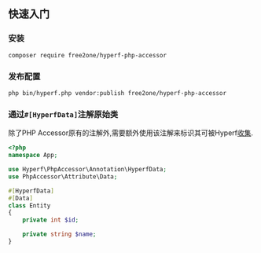 快速入门
-----------
### 安装
```console
composer require free2one/hyperf-php-accessor
```
### 发布配置
```console
php bin/hyperf.php vendor:publish free2one/hyperf-php-accessor
```

### 通过`#[HyperfData]`注解原始类
除了PHP Accessor原有的注解外,需要额外使用该注解来标识其可被Hyperf<a href="https://hyperf.wiki/3.0/#/zh-cn/annotation?id=%e8%87%aa%e5%ae%9a%e4%b9%89%e6%b3%a8%e8%a7%a3">收集</a>.
```php
<?php
namespace App;

use Hyperf\PhpAccessor\Annotation\HyperfData;
use PhpAccessor\Attribute\Data;

#[HyperfData]
#[Data]
class Entity
{
    private int $id;

    private string $name;
}
```



